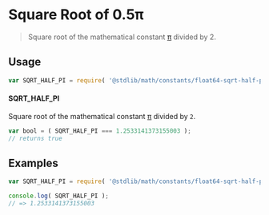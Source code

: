 # Square Root of 0.5π

> Square root of the mathematical constant [π][@stdlib/math/constants/float64-pi] divided by 2.

<section class="usage">

## Usage

```javascript
var SQRT_HALF_PI = require( '@stdlib/math/constants/float64-sqrt-half-pi' );
```

#### SQRT_HALF_PI

Square root of the mathematical constant [π][@stdlib/math/constants/float64-pi] divided by `2`.

```javascript
var bool = ( SQRT_HALF_PI === 1.2533141373155003 );
// returns true
```

</section>

<!-- /.usage -->

<section class="examples">

## Examples

<!-- TODO: better example -->

```javascript
var SQRT_HALF_PI = require( '@stdlib/math/constants/float64-sqrt-half-pi' );

console.log( SQRT_HALF_PI );
// => 1.2533141373155003
```

</section>

<!-- /.examples -->

<section class="links">

[@stdlib/math/constants/float64-pi]: https://github.com/stdlib-js/stdlib

</section>

<!-- /.links -->
